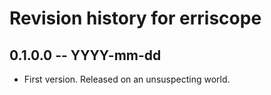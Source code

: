 # Revision history for erriscope

## 0.1.0.0 -- YYYY-mm-dd

* First version. Released on an unsuspecting world.
